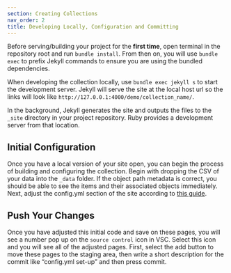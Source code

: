 ```yaml
---
section: Creating Collections
nav_order: 2
title: Developing Locally, Configuration and Committing
---
```


Before serving/building your project for the **first time**, open terminal in the repository root and run `bundle install`. 
From then on, you will use `bundle exec` to prefix Jekyll commands to ensure you are using the bundled dependencies.

When developing the collection locally, use `bundle exec jekyll s` to start the development server. Jekyll will serve the site at the local host url so the links will look like `http://127.0.0.1:4000/demo/collection_name/`.

In the background, Jekyll generates the site and outputs the files to the `_site` directory in your project repository.
Ruby provides a development server from that location.

## Initial Configuration

Once you have a local version of your site open, you can begin the process of building and configuring the collection. Begin with dropping the CSV of your data into the `_data` folder. If the object path metadata is correct, you should be able to see the items and their associated objects immediately. Next, adjust the config.yml section of the site according to [this guide](https://collectionbuilder.github.io/cb-docs/docs/config/url/). 

## Push Your Changes

Once you have adjusted this initial code and save on these pages, you will see a number pop up on the `source control` icon in VSC. Select this icon and you will see all of the adjusted pages. First, select the add button to move these pages to the staging area, then write a short description for the commit like “config.yml set-up” and then press commit.
